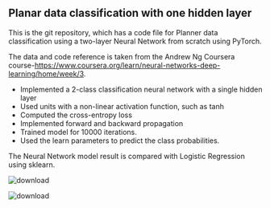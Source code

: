 ## Planar data classification with one hidden layer

This is the git repository, which has a code file for Planner data classification using a two-layer Neural Network from scratch using PyTorch. 

The data and code reference is taken from the Andrew Ng Coursera course-https://www.coursera.org/learn/neural-networks-deep-learning/home/week/3.

- Implemented  a 2-class classification neural network with a single hidden layer
- Used units with a non-linear activation function, such as tanh 
- Computed the cross-entropy loss 
- Implemented forward and backward propagation
- Trained model for 10000 iterations.
- Used the learn parameters to predict the class probabilities. 


The Neural Network model result is compared with Logistic Regression using sklearn. 


![download](https://github.com/AnilSarode/PyTorch_Neural_Network_Scratch/assets/42278309/ab484f4a-a265-4d5e-bfa1-d3a3d5206d6b)

![download](https://github.com/AnilSarode/PyTorch_Neural_Network_Scratch/assets/42278309/0ace484d-038d-4463-8a9a-b1e76992e503)
